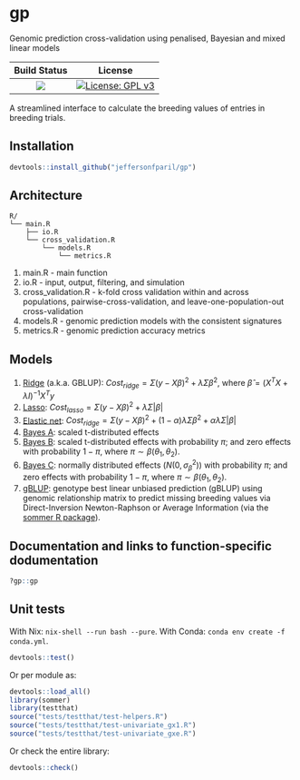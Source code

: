 # gp

Genomic prediction cross-validation using penalised, Bayesian and mixed linear models

|**Build Status**|**License**|
|:--------------:|:---------:|
| <a href="https://github.com/jeffersonfparil/gp/actions"><img src="https://github.com/jeffersonfparil/gp/actions/workflows/r.yml/badge.svg"></a> | [![License: GPL v3](https://img.shields.io/badge/License-GPLv3-blue.svg)](https://www.gnu.org/licenses/gpl-3.0) |

A streamlined interface to calculate the breeding values of entries in breeding trials.

## Installation

```R
devtools::install_github("jeffersonfparil/gp")
```

## Architecture

```shell
R/
└── main.R
    ├── io.R
    └── cross_validation.R
        └── models.R
            └── metrics.R
```

1. main.R - main function
2. io.R - input, output, filtering, and simulation
3. cross_validation.R - k-fold cross validation within and across populations, pairwise-cross-validation, and leave-one-population-out cross-validation
4. models.R - genomic prediction models with the consistent signatures
5. metrics.R - genomic prediction accuracy metrics

## Models

1. [Ridge](https://en.wikipedia.org/wiki/Ridge_regression) (a.k.a. GBLUP): $Cost_{ridge} = \Sigma(y - X\beta)^2 + \lambda\Sigma\beta^2$, where $\hat{\beta} = {(X^TX + \lambda I)^{-1} X^Ty}$
2. [Lasso](https://en.wikipedia.org/wiki/Lasso_(statistics)): $Cost_{lasso} = \Sigma(y - X\beta)^2 + \lambda\Sigma|\beta|$
3. [Elastic net](https://en.wikipedia.org/wiki/Elastic_net_regularization): $Cost_{ridge} = \Sigma(y - X\beta)^2 + (1-\alpha)\lambda\Sigma\beta^2 + \alpha\lambda\Sigma|\beta|$
4. [Bayes A](https://cran.r-hub.io/web/packages/BGLR/vignettes/BGLR-extdoc.pdf): scaled t-distributed effects
5. [Bayes B](https://cran.r-hub.io/web/packages/BGLR/vignettes/BGLR-extdoc.pdf): scaled t-distributed effects with probability $\pi$; and zero effects with probability $1-\pi$, where $\pi \sim \beta(\theta_1, \theta_2)$.
6. [Bayes C](https://cran.r-hub.io/web/packages/BGLR/vignettes/BGLR-extdoc.pdf): normally distributed effects ($N(0, \sigma^2_{\beta})$) with probability $\pi$; and zero effects with probability $1-\pi$, where $\pi \sim \beta(\theta_1, \theta_2)$.
7. [gBLUP](https://link.springer.com/protocol/10.1007/978-1-62703-447-0_13): genotype best linear unbiased prediction (gBLUP) using genomic relationship matrix to predict missing breeding values via Direct-Inversion Newton-Raphson or Average Information (via the [sommer R package](https://www.ncbi.nlm.nih.gov/pmc/articles/PMC4894563/)).

## Documentation and links to function-specific dodumentation

```R
?gp::gp
```

## Unit tests

With Nix: `nix-shell --run bash --pure`.
With Conda: `conda env create -f conda.yml`.

```R
devtools::test()
```

Or per module as:

```R
devtools::load_all()
library(sommer)
library(testthat)
source("tests/testthat/test-helpers.R")
source("tests/testthat/test-univariate_gx1.R")
source("tests/testthat/test-univariate_gxe.R")
```

Or check the entire library:

```R
devtools::check()
```
